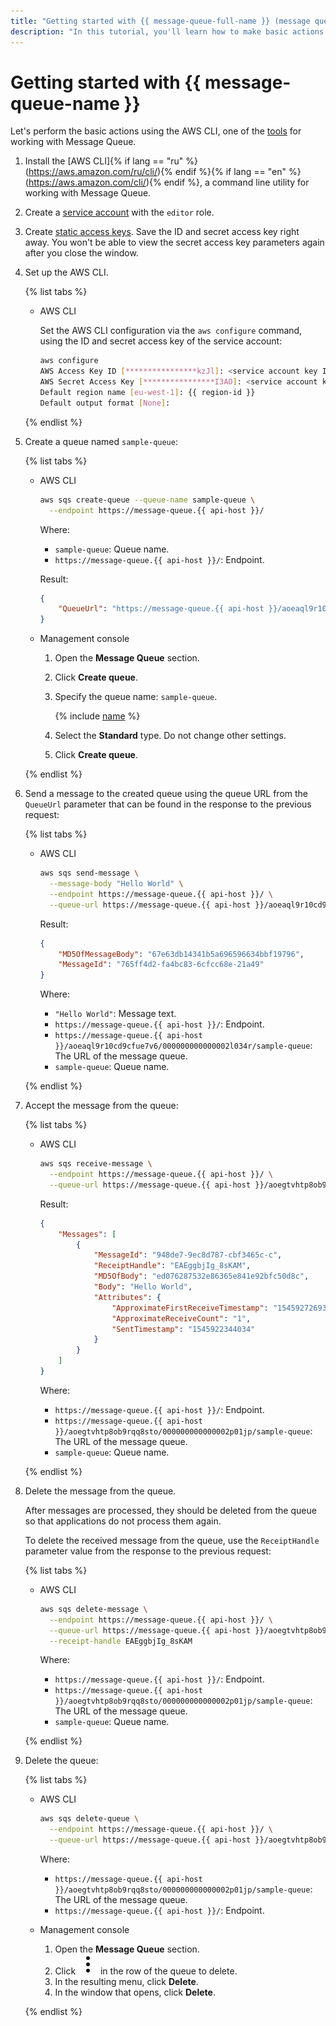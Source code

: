 ```yaml
---
title: "Getting started with {{ message-queue-full-name }} (message queues)"
description: "In this tutorial, you'll learn how to make basic actions with message queues in {{ message-queue-full-name }}. First of all, install the AWS CLI, a command line utility for working with {{ message-queue-name }}."
---
```


# Getting started with {{ message-queue-name }}

Let's perform the basic actions using the AWS CLI, one of the [tools](instruments/index.md) for working with Message Queue.

1. Install the [AWS CLI]{% if lang == "ru" %}(https://aws.amazon.com/ru/cli/){% endif %}{% if lang == "en" %}(https://aws.amazon.com/cli/){% endif %}, a command line utility for working with Message Queue.
1. Create a [service account](../iam/operations/sa/create.md) with the `editor` role.
1. Create [static access keys](../iam/operations/sa/create-access-key.md). Save the ID and secret access key right away. You won't be able to view the secret access key parameters again after you close the window.
1. Set up the AWS CLI.

   {% list tabs %}

   - AWS CLI

      Set the AWS CLI configuration via the `aws configure` command, using the ID and secret access key of the service account:

      ```bash
      aws configure
      AWS Access Key ID [****************kzJl]: <service account key ID>
      AWS Secret Access Key [****************I3AO]: <service account key ID>
      Default region name [eu-west-1]: {{ region-id }}
      Default output format [None]:
      ```

   {% endlist %}

1. Create a queue named `sample-queue`:

   {% list tabs %}

   - AWS CLI

      ```bash
      aws sqs create-queue --queue-name sample-queue \
        --endpoint https://message-queue.{{ api-host }}/
      ```

      Where:

      * `sample-queue`: Queue name.
      * `https://message-queue.{{ api-host }}/`: Endpoint.

      Result:

      ```json
      {
          "QueueUrl": "https://message-queue.{{ api-host }}/aoeaql9r10cd9cfue7v6/000000000000002n034r/sample-queue"
      }
      ```

   - Management console

      1. Open the **Message Queue** section.
      1. Click **Create queue**.
      1. Specify the queue name: `sample-queue`.

         {% include [name](../_includes/message-queue/ymq-name.md) %}
      1. Select the **Standard** type. Do not change other settings.
      1. Click **Create queue**.

   {% endlist %}

1. Send a message to the created queue using the queue URL from the `QueueUrl` parameter that can be found in the response to the previous request:

   {% list tabs %}

   - AWS CLI

      ```bash
      aws sqs send-message \
        --message-body "Hello World" \
        --endpoint https://message-queue.{{ api-host }}/ \
        --queue-url https://message-queue.{{ api-host }}/aoeaql9r10cd9cfue7v6/000000000000002l034r/sample-queue
      ```

      Result:

      ```json
      {
          "MD5OfMessageBody": "67e63db14341b5a696596634bbf19796",
          "MessageId": "765ff4d2-fa4bc83-6cfcc68e-21a49"
      }
      ```

      Where:

      * `"Hello World"`: Message text.
      * `https://message-queue.{{ api-host }}/`: Endpoint.
      * `https://message-queue.{{ api-host }}/aoeaql9r10cd9cfue7v6/000000000000002l034r/sample-queue`: The URL of the message queue.
      * `sample-queue`: Queue name.

   {% endlist %}

1. Accept the message from the queue:

   {% list tabs %}

   - AWS CLI

      ```bash
      aws sqs receive-message \
        --endpoint https://message-queue.{{ api-host }}/ \
        --queue-url https://message-queue.{{ api-host }}/aoegtvhtp8ob9rqq8sto/000000000000002p01jp/sample-queue
      ```

      Result:

      ```json
      {
          "Messages": [
              {
                  "MessageId": "948de7-9ec8d787-cbf3465c-c",
                  "ReceiptHandle": "EAEggbjIg_8sKAM",
                  "MD5OfBody": "ed076287532e86365e841e92bfc50d8c",
                  "Body": "Hello World",
                  "Attributes": {
                      "ApproximateFirstReceiveTimestamp": "1545927269377",
                      "ApproximateReceiveCount": "1",
                      "SentTimestamp": "1545922344034"
                  }
              }
          ]
      }
      ```

      Where:

      * `https://message-queue.{{ api-host }}/`: Endpoint.
      * `https://message-queue.{{ api-host }}/aoegtvhtp8ob9rqq8sto/000000000000002p01jp/sample-queue`: The URL of the message queue.
      * `sample-queue`: Queue name.

   {% endlist %}

1. Delete the message from the queue.

   After messages are processed, they should be deleted from the queue so that applications do not process them again.

   To delete the received message from the queue, use the `ReceiptHandle` parameter value from the response to the previous request:

   {% list tabs %}

   - AWS CLI

      ```bash
      aws sqs delete-message \
        --endpoint https://message-queue.{{ api-host }}/ \
        --queue-url https://message-queue.{{ api-host }}/aoegtvhtp8ob9rqq8sto/000000000000002p01jp/sample-queue \
        --receipt-handle EAEggbjIg_8sKAM
      ```
      Where:

      * `https://message-queue.{{ api-host }}/`: Endpoint.
      * `https://message-queue.{{ api-host }}/aoegtvhtp8ob9rqq8sto/000000000000002p01jp/sample-queue`: The URL of the message queue.
      * `sample-queue`: Queue name.

   {% endlist %}

1. Delete the queue:

   {% list tabs %}

   - AWS CLI

      ```bash
      aws sqs delete-queue \
        --endpoint https://message-queue.{{ api-host }}/ \
        --queue-url https://message-queue.{{ api-host }}/aoegtvhtp8ob9rqq8sto/000000000000002p01jp/sample-queue
      ```

      Where:

      * `https://message-queue.{{ api-host }}/aoegtvhtp8ob9rqq8sto/000000000000002p01jp/sample-queue`: The URL of the message queue.
      * `https://message-queue.{{ api-host }}/`: Endpoint.


   - Management console

      1. Open the **Message Queue** section.
      1. Click ![image](../_assets/vertical-ellipsis.svg) in the row of the queue to delete.
      1. In the resulting menu, click **Delete**.
      1. In the window that opens, click **Delete**.

   {% endlist %}
